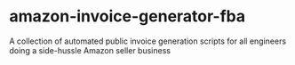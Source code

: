 # amazon-invoice-generator-fba
A collection of automated public invoice generation scripts for all engineers doing a side-hussle Amazon seller business
